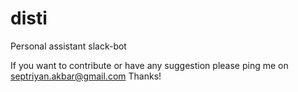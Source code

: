 # disti
Personal assistant slack-bot  

If you want to contribute or have any suggestion please ping me on septriyan.akbar@gmail.com
Thanks!
